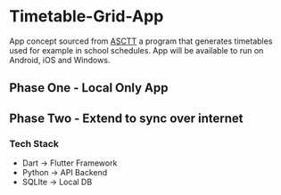 # Timetable-Grid-App

App concept sourced from [ASCTT](https://asctt.edupage.org/timetables_pl.html) a program that generates timetables used for example in school schedules.
App will be available to run on Android, iOS and Windows.


## Phase One - Local Only App

## Phase Two - Extend to sync over internet

### Tech Stack
 - Dart -> Flutter Framework
 - Python -> API Backend
 - SQLIte -> Local DB
